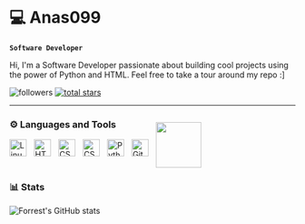 # 💻 Anas099

**`Software Developer`**

Hi, I'm a Software Developer passionate about building cool projects using the power of Python and HTML. Feel free to take a tour around my repo :]

   <p align="left">
         <img alt="followers" title="Follow me on Github" src="https://custom-icon-badges.demolab.com/github/followers/Anas099X?color=red&labelColor=red&style=for-the-badge&logo=person-add&label=Follow&logoColor=white"/></a>
      <a href="https://github.com/Anas099X?tab=repositories&sort=stargazers">
         <img alt="total stars" title="Total stars on GitHub" src="https://custom-icon-badges.demolab.com/github/stars/Anas099X?color=blue&style=for-the-badge&labelColor=blue&logo=star"/></a>
            <td><a target="_blank" href="https://discord.gg/GuTRtB66qP"><img src="https://dcbadge.limes.pink/api/server/GuTRtB66qP" alt="" /></a></td>
   </p>



---

### ⚙️ Languages and Tools
<img align="left" alt="Linux" width="30px" style="padding-right:10px;" src="https://cdn.jsdelivr.net/gh/devicons/devicon/icons/linux/linux-original.svg" />
<img align="left" alt="HTML" width="30px" style="padding-right:10px;" src="https://cdn.jsdelivr.net/gh/devicons/devicon/icons/html5/html5-plain.svg" />
<img align="left" alt="CSS" width="30px" style="padding-right:10px;" src="https://cdn.jsdelivr.net/gh/devicons/devicon/icons/css3/css3-plain.svg" />
<img align="left" alt="CSS" width="30px" style="padding-right:10px;" src="https://cdn.jsdelivr.net/gh/devicons/devicon/icons/typescript/typescript-plain.svg" />
<img align="left" alt="Python" width="30px" style="padding-right:10px;" src="https://cdn.jsdelivr.net/gh/devicons/devicon/icons/python/python-plain.svg" />
<img align="left" alt="GitHub" width="30px" style="padding-right:10px;" src="https://cdn.jsdelivr.net/gh/devicons/devicon/icons/github/github-original.svg" />
<img align="center" width="80px" style="padding-right:-10px; margin-top:-30px;" src="https://fastht.ml/assets/logo.svg" />
<br />


### 📊 Stats

![Forrest's GitHub stats](https://github-readme-stats.vercel.app/api?username=anas099x&show_icons=true&theme=gruvbox)


